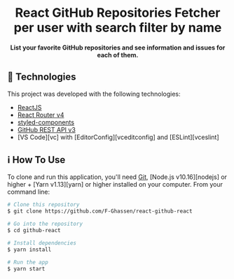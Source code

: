 <h1 align="center">
    React GitHub Repositories Fetcher per user with search filter by name
</h1>

<h4 align="center">
  List your favorite GitHub repositories and see information and issues for each of them.
</h4>

## :rocket: Technologies

This project was developed with the following technologies:

- [ReactJS](https://reactjs.org/)
- [React Router v4](https://github.com/ReactTraining/react-router)
- [styled-components](https://www.styled-components.com/)
- [GitHub REST API v3](https://developer.github.com/v3/)
- [VS Code][vc] with [EditorConfig][vceditconfig] and [ESLint][vceslint]

## :information_source: How To Use

To clone and run this application, you'll need [Git](https://git-scm.com), [Node.js v10.16][nodejs] or higher + [Yarn v1.13][yarn] or higher installed on your computer. From your command line:

```bash
# Clone this repository
$ git clone https://github.com/F-Ghassen/react-github-react

# Go into the repository
$ cd github-react

# Install dependencies
$ yarn install

# Run the app
$ yarn start
```
